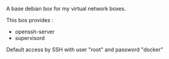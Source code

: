 A base debian box for my virtual network boxes.

This box provides :

* openssh-server
* supervisord

Default access by SSH with user "root" and password "docker"


